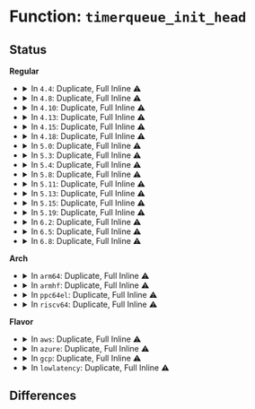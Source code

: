 # Function: <code>timerqueue_init_head</code>

## Status
<b>Regular</b>
<ul>
<li>
<details>
<summary>In <code>4.4</code>: Duplicate, Full Inline ⚠️</summary>

**Collision:** Static Duplication

**Inline:** Full

**Transformation:** False

**Instances:**

```
In kernel/time/hrtimer.c (ffffffff81f7ffe0)
Location: include/linux/timerqueue.h:45
Inline: True
Inline callers:
  - kernel/time/hrtimer.c:hrtimers_init
```
```
In kernel/time/alarmtimer.c (ffffffff81f8080e)
Location: include/linux/timerqueue.h:45
Inline: True
Inline callers:
  - kernel/time/alarmtimer.c:alarmtimer_init
```
```
In drivers/rtc/class.c (ffffffff81673a21)
Location: include/linux/timerqueue.h:45
Inline: True
Inline callers:
  - drivers/rtc/class.c:rtc_device_register
```
</details>
</li>
<li>
<details>
<summary>In <code>4.8</code>: Duplicate, Full Inline ⚠️</summary>

**Collision:** Static Duplication

**Inline:** Full

**Transformation:** False

**Instances:**

```
In kernel/time/hrtimer.c (ffffffff81fa9087)
Location: include/linux/timerqueue.h:45
Inline: True
Inline callers:
  - kernel/time/hrtimer.c:hrtimers_init
```
```
In kernel/time/alarmtimer.c (ffffffff81fa9878)
Location: include/linux/timerqueue.h:45
Inline: True
Inline callers:
  - kernel/time/alarmtimer.c:alarmtimer_init
```
```
In drivers/rtc/class.c (ffffffff816d4201)
Location: include/linux/timerqueue.h:45
Inline: True
Inline callers:
  - drivers/rtc/class.c:rtc_device_register
```
</details>
</li>
<li>
<details>
<summary>In <code>4.10</code>: Duplicate, Full Inline ⚠️</summary>

**Collision:** Static Duplication

**Inline:** Full

**Transformation:** False

**Instances:**

```
In kernel/time/hrtimer.c (ffffffff81fe4f1f)
Location: include/linux/timerqueue.h:45
Inline: True
Inline callers:
  - kernel/time/hrtimer.c:hrtimers_init
```
```
In kernel/time/alarmtimer.c (ffffffff81fe54c0)
Location: include/linux/timerqueue.h:45
Inline: True
Inline callers:
  - kernel/time/alarmtimer.c:alarmtimer_init
```
```
In drivers/rtc/class.c (ffffffff81703ee1)
Location: include/linux/timerqueue.h:45
Inline: True
Inline callers:
  - drivers/rtc/class.c:rtc_device_register
```
</details>
</li>
<li>
<details>
<summary>In <code>4.13</code>: Duplicate, Full Inline ⚠️</summary>

**Collision:** Static Duplication

**Inline:** Full

**Transformation:** False

**Instances:**

```
In kernel/time/hrtimer.c (ffffffff820c5bbe)
Location: include/linux/timerqueue.h:45
Inline: True
Inline callers:
  - kernel/time/hrtimer.c:hrtimers_init
```
```
In kernel/time/alarmtimer.c (ffffffff820c6139)
Location: include/linux/timerqueue.h:45
Inline: True
```
```
In drivers/rtc/class.c (ffffffff817197cb)
Location: include/linux/timerqueue.h:45
Inline: True
Inline callers:
  - drivers/rtc/class.c:rtc_allocate_device
```
</details>
</li>
<li>
<details>
<summary>In <code>4.15</code>: Duplicate, Full Inline ⚠️</summary>

**Collision:** Static Duplication

**Inline:** Full

**Transformation:** False

**Instances:**

```
In kernel/time/hrtimer.c (ffffffff826ce255)
Location: include/linux/timerqueue.h:46
Inline: True
Inline callers:
  - kernel/time/hrtimer.c:hrtimers_init
```
```
In kernel/time/alarmtimer.c (ffffffff826ce7da)
Location: include/linux/timerqueue.h:46
Inline: True
```
```
In drivers/rtc/class.c (ffffffff8178aa36)
Location: include/linux/timerqueue.h:46
Inline: True
Inline callers:
  - drivers/rtc/class.c:rtc_allocate_device
```
</details>
</li>
<li>
<details>
<summary>In <code>4.18</code>: Duplicate, Full Inline ⚠️</summary>

**Collision:** Static Duplication

**Inline:** Full

**Transformation:** False

**Instances:**

```
In kernel/time/hrtimer.c (ffffffff81116c09)
Location: include/linux/timerqueue.h:46
Inline: True
Inline callers:
  - kernel/time/hrtimer.c:hrtimers_prepare_cpu
```
```
In kernel/time/alarmtimer.c (ffffffff826f8eed)
Location: include/linux/timerqueue.h:46
Inline: True
Inline callers:
  - kernel/time/alarmtimer.c:alarmtimer_init
```
```
In drivers/rtc/class.c (ffffffff817cbc0d)
Location: include/linux/timerqueue.h:46
Inline: True
Inline callers:
  - drivers/rtc/class.c:rtc_allocate_device
```
</details>
</li>
<li>
<details>
<summary>In <code>5.0</code>: Duplicate, Full Inline ⚠️</summary>

**Collision:** Static Duplication

**Inline:** Full

**Transformation:** False

**Instances:**

```
In kernel/time/hrtimer.c (ffffffff81122249)
Location: include/linux/timerqueue.h:46
Inline: True
Inline callers:
  - kernel/time/hrtimer.c:hrtimers_prepare_cpu
```
```
In kernel/time/alarmtimer.c (ffffffff828afdc7)
Location: include/linux/timerqueue.h:46
Inline: True
Inline callers:
  - kernel/time/alarmtimer.c:alarmtimer_init
```
```
In drivers/rtc/class.c (ffffffff817f3259)
Location: include/linux/timerqueue.h:46
Inline: True
Inline callers:
  - drivers/rtc/class.c:devm_rtc_allocate_device
```
</details>
</li>
<li>
<details>
<summary>In <code>5.3</code>: Duplicate, Full Inline ⚠️</summary>

**Collision:** Static Duplication

**Inline:** Full

**Transformation:** False

**Instances:**

```
In kernel/time/hrtimer.c (ffffffff8112cb79)
Location: include/linux/timerqueue.h:46
Inline: True
Inline callers:
  - kernel/time/hrtimer.c:hrtimers_prepare_cpu
```
```
In kernel/time/alarmtimer.c (ffffffff828c895f)
Location: include/linux/timerqueue.h:46
Inline: True
Inline callers:
  - kernel/time/alarmtimer.c:alarmtimer_init
```
```
In drivers/rtc/class.c (ffffffff81833ee2)
Location: include/linux/timerqueue.h:46
Inline: True
Inline callers:
  - drivers/rtc/class.c:devm_rtc_allocate_device
```
</details>
</li>
<li>
<details>
<summary>In <code>5.4</code>: Duplicate, Full Inline ⚠️</summary>

**Collision:** Static Duplication

**Inline:** Full

**Transformation:** False

**Instances:**

```
In kernel/time/hrtimer.c (ffffffff81138b59)
Location: include/linux/timerqueue.h:56
Inline: True
Inline callers:
  - kernel/time/hrtimer.c:hrtimers_prepare_cpu
```
```
In kernel/time/alarmtimer.c (ffffffff828d0f2a)
Location: include/linux/timerqueue.h:56
Inline: True
Inline callers:
  - kernel/time/alarmtimer.c:alarmtimer_init
```
```
In drivers/rtc/class.c (ffffffff81865852)
Location: include/linux/timerqueue.h:56
Inline: True
Inline callers:
  - drivers/rtc/class.c:devm_rtc_allocate_device
```
</details>
</li>
<li>
<details>
<summary>In <code>5.8</code>: Duplicate, Full Inline ⚠️</summary>

**Collision:** Static Duplication

**Inline:** Full

**Transformation:** False

**Instances:**

```
In kernel/time/hrtimer.c (ffffffff81147a38)
Location: include/linux/timerqueue.h:56
Inline: True
Inline callers:
  - kernel/time/hrtimer.c:hrtimers_prepare_cpu
```
```
In kernel/time/alarmtimer.c (ffffffff82cf1d59)
Location: include/linux/timerqueue.h:56
Inline: True
Inline callers:
  - kernel/time/alarmtimer.c:alarmtimer_init
```
```
In drivers/rtc/class.c (ffffffff8193907d)
Location: include/linux/timerqueue.h:56
Inline: True
Inline callers:
  - drivers/rtc/class.c:rtc_allocate_device
```
</details>
</li>
<li>
<details>
<summary>In <code>5.11</code>: Duplicate, Full Inline ⚠️</summary>

**Collision:** Static Duplication

**Inline:** Full

**Transformation:** False

**Instances:**

```
In kernel/time/hrtimer.c (ffffffff81143ed3)
Location: include/linux/timerqueue.h:56
Inline: True
Inline callers:
  - kernel/time/hrtimer.c:hrtimers_prepare_cpu
```
```
In kernel/time/alarmtimer.c (ffffffff82fde80f)
Location: include/linux/timerqueue.h:56
Inline: True
Inline callers:
  - kernel/time/alarmtimer.c:alarmtimer_init
```
```
In drivers/rtc/class.c (ffffffff8193f25d)
Location: include/linux/timerqueue.h:56
Inline: True
Inline callers:
  - drivers/rtc/class.c:rtc_allocate_device
```
</details>
</li>
<li>
<details>
<summary>In <code>5.13</code>: Duplicate, Full Inline ⚠️</summary>

**Collision:** Static Duplication

**Inline:** Full

**Transformation:** False

**Instances:**

```
In kernel/time/hrtimer.c (ffffffff81145063)
Location: include/linux/timerqueue.h:56
Inline: True
Inline callers:
  - kernel/time/hrtimer.c:hrtimers_prepare_cpu
```
```
In kernel/time/alarmtimer.c (ffffffff831e9338)
Location: include/linux/timerqueue.h:56
Inline: True
Inline callers:
  - kernel/time/alarmtimer.c:alarmtimer_init
```
```
In drivers/rtc/class.c (ffffffff81922a87)
Location: include/linux/timerqueue.h:56
Inline: True
Inline callers:
  - drivers/rtc/class.c:devm_rtc_allocate_device
```
</details>
</li>
<li>
<details>
<summary>In <code>5.15</code>: Duplicate, Full Inline ⚠️</summary>

**Collision:** Static Duplication

**Inline:** Full

**Transformation:** False

**Instances:**

```
In kernel/time/hrtimer.c (ffffffff811688c7)
Location: include/linux/timerqueue.h:56
Inline: True
Inline callers:
  - kernel/time/hrtimer.c:hrtimers_prepare_cpu
```
```
In kernel/time/alarmtimer.c (ffffffff832cd8e5)
Location: include/linux/timerqueue.h:56
Inline: True
Inline callers:
  - kernel/time/alarmtimer.c:alarmtimer_init
```
```
In drivers/rtc/class.c (ffffffff819c5a37)
Location: include/linux/timerqueue.h:56
Inline: True
Inline callers:
  - drivers/rtc/class.c:devm_rtc_allocate_device
```
</details>
</li>
<li>
<details>
<summary>In <code>5.19</code>: Duplicate, Full Inline ⚠️</summary>

**Collision:** Static Duplication

**Inline:** Full

**Transformation:** False

**Instances:**

```
In kernel/time/hrtimer.c (ffffffff8119c417)
Location: include/linux/timerqueue.h:56
Inline: True
Inline callers:
  - kernel/time/hrtimer.c:hrtimers_prepare_cpu
```
```
In kernel/time/alarmtimer.c (ffffffff8348154a)
Location: include/linux/timerqueue.h:56
Inline: True
Inline callers:
  - kernel/time/alarmtimer.c:alarmtimer_init
```
```
In drivers/rtc/class.c (ffffffff81b261e3)
Location: include/linux/timerqueue.h:56
Inline: True
Inline callers:
  - drivers/rtc/class.c:rtc_allocate_device
```
</details>
</li>
<li>
<details>
<summary>In <code>6.2</code>: Duplicate, Full Inline ⚠️</summary>

**Collision:** Static Duplication

**Inline:** Full

**Transformation:** False

**Instances:**

```
In kernel/time/hrtimer.c (ffffffff811dadd7)
Location: include/linux/timerqueue.h:56
Inline: True
Inline callers:
  - kernel/time/hrtimer.c:hrtimers_prepare_cpu
```
```
In kernel/time/alarmtimer.c (ffffffff83eae5cb)
Location: include/linux/timerqueue.h:56
Inline: True
Inline callers:
  - kernel/time/alarmtimer.c:alarmtimer_init
```
```
In drivers/rtc/class.c (ffffffff81cb9933)
Location: include/linux/timerqueue.h:56
Inline: True
Inline callers:
  - drivers/rtc/class.c:rtc_allocate_device
```
</details>
</li>
<li>
<details>
<summary>In <code>6.5</code>: Duplicate, Full Inline ⚠️</summary>

**Collision:** Static Duplication

**Inline:** Full

**Transformation:** False

**Instances:**

```
In kernel/time/hrtimer.c (ffffffff811ef2f2)
Location: include/linux/timerqueue.h:56
Inline: True
Inline callers:
  - kernel/time/hrtimer.c:hrtimers_prepare_cpu
```
```
In kernel/time/alarmtimer.c (ffffffff836d35ab)
Location: include/linux/timerqueue.h:56
Inline: True
Inline callers:
  - kernel/time/alarmtimer.c:alarmtimer_init
```
```
In drivers/rtc/class.c (ffffffff81d21063)
Location: include/linux/timerqueue.h:56
Inline: True
Inline callers:
  - drivers/rtc/class.c:rtc_allocate_device
```
</details>
</li>
<li>
<details>
<summary>In <code>6.8</code>: Duplicate, Full Inline ⚠️</summary>

**Collision:** Static Duplication

**Inline:** Full

**Transformation:** False

**Instances:**

```
In kernel/time/hrtimer.c (ffffffff81205472)
Location: include/linux/timerqueue.h:45
Inline: True
Inline callers:
  - kernel/time/hrtimer.c:hrtimers_prepare_cpu
```
```
In kernel/time/alarmtimer.c (ffffffff8390536b)
Location: include/linux/timerqueue.h:45
Inline: True
Inline callers:
  - kernel/time/alarmtimer.c:alarmtimer_init
```
```
In drivers/rtc/class.c (ffffffff81dd6dc2)
Location: include/linux/timerqueue.h:45
Inline: True
Inline callers:
  - drivers/rtc/class.c:rtc_allocate_device
```
</details>
</li>
</ul>
<b>Arch</b>
<ul>
<li>
<details>
<summary>In <code>arm64</code>: Duplicate, Full Inline ⚠️</summary>

**Collision:** Static Duplication

**Inline:** Full

**Transformation:** False

**Instances:**

```
In kernel/time/hrtimer.c (ffff8000101a26cc)
Location: include/linux/timerqueue.h:56
Inline: True
Inline callers:
  - kernel/time/hrtimer.c:hrtimers_prepare_cpu
```
```
In kernel/time/alarmtimer.c (ffff800011448f60)
Location: include/linux/timerqueue.h:56
Inline: True
Inline callers:
  - kernel/time/alarmtimer.c:alarmtimer_init
```
```
In drivers/rtc/class.c (ffff800010aa6bc0)
Location: include/linux/timerqueue.h:56
Inline: True
Inline callers:
  - drivers/rtc/class.c:devm_rtc_allocate_device
```
</details>
</li>
<li>
<details>
<summary>In <code>armhf</code>: Duplicate, Full Inline ⚠️</summary>

**Collision:** Static Duplication

**Inline:** Full

**Transformation:** False

**Instances:**

```
In kernel/time/hrtimer.c (c03ec3b0)
Location: include/linux/timerqueue.h:56
Inline: True
Inline callers:
  - kernel/time/hrtimer.c:hrtimers_prepare_cpu
```
```
In kernel/time/alarmtimer.c (c1523034)
Location: include/linux/timerqueue.h:56
Inline: True
Inline callers:
  - kernel/time/alarmtimer.c:alarmtimer_init
```
```
In drivers/rtc/class.c (c0b856e0)
Location: include/linux/timerqueue.h:56
Inline: True
Inline callers:
  - drivers/rtc/class.c:devm_rtc_allocate_device
```
</details>
</li>
<li>
<details>
<summary>In <code>ppc64el</code>: Duplicate, Full Inline ⚠️</summary>

**Collision:** Static Duplication

**Inline:** Full

**Transformation:** False

**Instances:**

```
In kernel/time/hrtimer.c (c000000000203c24)
Location: include/linux/timerqueue.h:56
Inline: True
Inline callers:
  - kernel/time/hrtimer.c:hrtimers_prepare_cpu
```
```
In kernel/time/alarmtimer.c (c00000000136e2fc)
Location: include/linux/timerqueue.h:56
Inline: True
Inline callers:
  - kernel/time/alarmtimer.c:alarmtimer_init
```
```
In drivers/rtc/class.c (c000000000b882b8)
Location: include/linux/timerqueue.h:56
Inline: True
Inline callers:
  - drivers/rtc/class.c:devm_rtc_allocate_device
```
</details>
</li>
<li>
<details>
<summary>In <code>riscv64</code>: Duplicate, Full Inline ⚠️</summary>

**Collision:** Static Duplication

**Inline:** Full

**Transformation:** False

**Instances:**

```
In kernel/time/hrtimer.c (ffffffe00012f690)
Location: include/linux/timerqueue.h:56
Inline: True
Inline callers:
  - kernel/time/hrtimer.c:hrtimers_prepare_cpu
```
```
In kernel/time/alarmtimer.c (ffffffe00000a44e)
Location: include/linux/timerqueue.h:56
Inline: True
Inline callers:
  - kernel/time/alarmtimer.c:alarmtimer_init
```
```
In drivers/rtc/class.c (ffffffe0006b3082)
Location: include/linux/timerqueue.h:56
Inline: True
Inline callers:
  - drivers/rtc/class.c:devm_rtc_allocate_device
```
</details>
</li>
</ul>
<b>Flavor</b>
<ul>
<li>
<details>
<summary>In <code>aws</code>: Duplicate, Full Inline ⚠️</summary>

**Collision:** Static Duplication

**Inline:** Full

**Transformation:** False

**Instances:**

```
In kernel/time/hrtimer.c (ffffffff81131309)
Location: include/linux/timerqueue.h:56
Inline: True
Inline callers:
  - kernel/time/hrtimer.c:hrtimers_prepare_cpu
```
```
In kernel/time/alarmtimer.c (ffffffff828b9ddb)
Location: include/linux/timerqueue.h:56
Inline: True
Inline callers:
  - kernel/time/alarmtimer.c:alarmtimer_init
```
```
In drivers/rtc/class.c (ffffffff81818502)
Location: include/linux/timerqueue.h:56
Inline: True
Inline callers:
  - drivers/rtc/class.c:devm_rtc_allocate_device
```
</details>
</li>
<li>
<details>
<summary>In <code>azure</code>: Duplicate, Full Inline ⚠️</summary>

**Collision:** Static Duplication

**Inline:** Full

**Transformation:** False

**Instances:**

```
In kernel/time/hrtimer.c (ffffffff81123d79)
Location: include/linux/timerqueue.h:56
Inline: True
Inline callers:
  - kernel/time/hrtimer.c:hrtimers_prepare_cpu
```
```
In kernel/time/alarmtimer.c (ffffffff828b232c)
Location: include/linux/timerqueue.h:56
Inline: True
Inline callers:
  - kernel/time/alarmtimer.c:alarmtimer_init
```
```
In drivers/rtc/class.c (ffffffff817dfbf2)
Location: include/linux/timerqueue.h:56
Inline: True
Inline callers:
  - drivers/rtc/class.c:devm_rtc_allocate_device
```
</details>
</li>
<li>
<details>
<summary>In <code>gcp</code>: Duplicate, Full Inline ⚠️</summary>

**Collision:** Static Duplication

**Inline:** Full

**Transformation:** False

**Instances:**

```
In kernel/time/hrtimer.c (ffffffff8112f029)
Location: include/linux/timerqueue.h:56
Inline: True
Inline callers:
  - kernel/time/hrtimer.c:hrtimers_prepare_cpu
```
```
In kernel/time/alarmtimer.c (ffffffff828ccb5e)
Location: include/linux/timerqueue.h:56
Inline: True
Inline callers:
  - kernel/time/alarmtimer.c:alarmtimer_init
```
```
In drivers/rtc/class.c (ffffffff818599e2)
Location: include/linux/timerqueue.h:56
Inline: True
Inline callers:
  - drivers/rtc/class.c:devm_rtc_allocate_device
```
</details>
</li>
<li>
<details>
<summary>In <code>lowlatency</code>: Duplicate, Full Inline ⚠️</summary>

**Collision:** Static Duplication

**Inline:** Full

**Transformation:** False

**Instances:**

```
In kernel/time/hrtimer.c (ffffffff8113ba29)
Location: include/linux/timerqueue.h:56
Inline: True
Inline callers:
  - kernel/time/hrtimer.c:hrtimers_prepare_cpu
```
```
In kernel/time/alarmtimer.c (ffffffff828d1f58)
Location: include/linux/timerqueue.h:56
Inline: True
Inline callers:
  - kernel/time/alarmtimer.c:alarmtimer_init
```
```
In drivers/rtc/class.c (ffffffff81874ac2)
Location: include/linux/timerqueue.h:56
Inline: True
Inline callers:
  - drivers/rtc/class.c:devm_rtc_allocate_device
```
</details>
</li>
</ul>

## Differences
